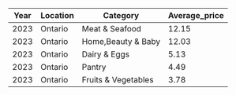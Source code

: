 |Year|Location|Category|Average_price|
|---|---|---|---|
|2023|Ontario|Meat &amp; Seafood|12.15|
|2023|Ontario|Home,Beauty &amp; Baby|12.03|
|2023|Ontario|Dairy &amp; Eggs|5.13|
|2023|Ontario|Pantry|4.49|
|2023|Ontario|Fruits &amp; Vegetables|3.78|
